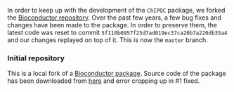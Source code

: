 In order to keep up with the development of the `ChIPQC` package, we forked the 
[Bioconductor repository](https://git.bioconductor.org/packages/ChIPQC). Over 
the past few years, a few bug fixes and changes have been made to the package.
In order to preserve them, the latest code was reset to commit 
`5f110b0957f25d7ad019ec37ca20b7a220db35a4` and our changes replayed on top of it.
This is now the `master` branch.

### Initial repository
This is a local fork of a [Bioconductor package](https://www.bioconductor.org/packages/release/bioc/html/ChIPQC.html). Source code of the package has been downloaded from [here](https://www.bioconductor.org/packages/release/bioc/src/contrib/ChIPQC_1.22.0.tar.gz) and error cropping up in #1 fixed.
